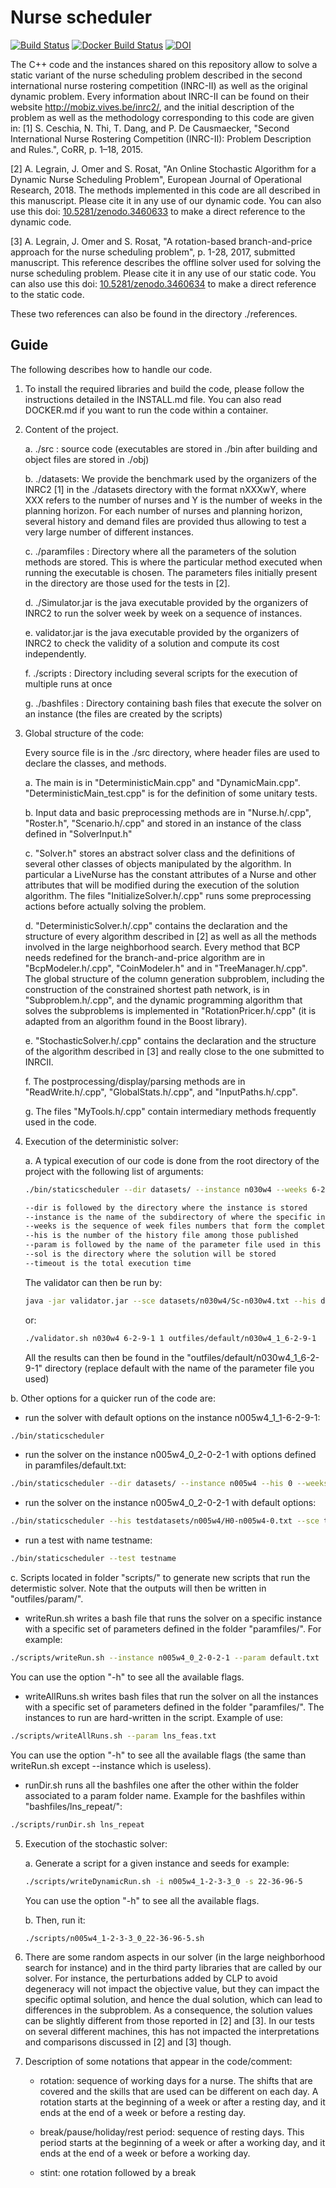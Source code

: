 # Nurse scheduler

[![Build Status](https://travis-ci.org/legraina/NurseScheduler.svg?branch=master)](https://travis-ci.org/legraina/NurseScheduler)
[![Docker Build Status](https://img.shields.io/docker/build/legraina/nurse-scheduler.svg)](https://hub.docker.com/r/legraina/nurse-scheduler/)
[![DOI](https://zenodo.org/badge/150300357.svg)](https://zenodo.org/badge/latestdoi/150300357)


The C++ code and the instances shared on this repository allow to solve a static variant of the nurse scheduling problem described in the second international nurse rostering competition (INRC-II) as well as the original dynamic problem.
Every information about INRC-II can be found on their website http://mobiz.vives.be/inrc2/, and the initial description of the problem as well as the methodology corresponding to this code are given in:
[1] S. Ceschia, N. Thi, T. Dang, and P. De Causmaecker, "Second International Nurse Rostering Competition (INRC-II): Problem Description and Rules.", CoRR, p. 1–18, 2015.

[2] A. Legrain, J. Omer and S. Rosat, "An Online Stochastic Algorithm for a Dynamic Nurse Scheduling Problem", European Journal of Operational Research, 2018. The methods implemented in this code are all described in this manuscript. Please cite it in any use of our dynamic code. You can also use this doi: [10.5281/zenodo.3460633](https://doi.org/10.5281/zenodo.3460633) to make a direct reference to the dynamic code.

[3] A. Legrain, J. Omer and S. Rosat, "A rotation-based branch-and-price approach for the nurse scheduling problem", p. 1-28, 2017, submitted manuscript. This reference describes the offline solver used for solving the nurse scheduling problem. Please cite it in any use of our static code. You can also use this doi: [10.5281/zenodo.3460634](https://doi.org/10.5281/zenodo.3460634) to make a direct reference to the static code.

These two references can also be found in the directory ./references.

Guide
------------------

The following describes how to handle our code.

1. To install the required libraries and build the code, please follow the instructions detailed in the INSTALL.md file. You can also read DOCKER.md if you want to run the code within a container.

2. Content of the project.

	a. ./src : source code (executables are stored in ./bin after building and object files are stored in ./obj)

	b. ./datasets: We provide the benchmark used by the organizers of the INRC2 [1] in the ./datasets directory with the format nXXXwY, where XXX refers to the number of nurses and Y is the number of weeks in the planning horizon. For each number of nurses and planning horizon, several history and demand files are provided thus allowing to test a very large number of different instances.

	c. ./paramfiles : Directory where all the parameters of the solution methods are stored. This is where the particular method executed when running the executable is chosen. The parameters files initially present in the directory are those used for the tests in [2].

	d. ./Simulator.jar is the java executable provided by the organizers of INRC2 to run the solver week by week on a sequence of instances.

	e. validator.jar is the java executable provided by the organizers of INRC2 to check the validity of a solution and compute its cost independently.

	f. ./scripts : Directory including several scripts for the execution of multiple runs at once

	g. ./bashfiles : Directory containing bash files that execute the solver on an instance (the files are created by the scripts)

3. Global structure of the code:

	Every source file is in the ./src directory, where header files are used to declare the classes, and methods.

	a. The main is in "DeterministicMain.cpp" and "DynamicMain.cpp". "DeterministicMain_test.cpp" is for the definition of some unitary tests.

	b. Input data and basic preprocessing methods are in "Nurse.h/.cpp", "Roster.h", "Scenario.h/.cpp" and stored in an instance of the class defined in "SolverInput.h"

	c. "Solver.h" stores an abstract solver class and the definitions of several other classes of objects manipulated by the algorithm. In particular a LiveNurse has the constant attributes of a Nurse and other attributes that will be modified during the execution of the solution algorithm. The files "InitializeSolver.h/.cpp" runs some preprocessing actions before actually solving the problem.

	d. "DeterministicSolver.h/.cpp" contains the declaration and the structure of every algorithm described in [2] as well as all the methods involved in the large neighborhood search. Every method that BCP needs redefined for the branch-and-price algorithm are in "BcpModeler.h/.cpp", "CoinModeler.h" and in "TreeManager.h/.cpp". The global structure of the column generation subproblem, including the construction of the constrained shortest path network, is in "Subproblem.h/.cpp", and the dynamic programming algorithm that solves the subproblems is implemented in "RotationPricer.h/.cpp" (it is adapted from an algorithm found in the Boost library).

	e. "StochasticSolver.h/.cpp" contains the declaration and the structure of the algorithm described in [3] and really close to the one submitted to INRCII.

	f. The postprocessing/display/parsing methods are in "ReadWrite.h/.cpp", "GlobalStats.h/.cpp", and "InputPaths.h/.cpp".

	g. The files "MyTools.h/.cpp" contain intermediary methods frequently used in the code.

4. Execution of the deterministic solver:

	a. A typical execution of our code is done from the root directory of the project with the following list of arguments:

	```bash
	./bin/staticscheduler --dir datasets/ --instance n030w4 --weeks 6-2-9-1 --his 1 --param paramfiles/default.txt --sol outfiles/default/n030w4_1_6-2-9-1 --timeout 780

	--dir is followed by the directory where the instance is stored
	--instance is the name of the subdirectory of where the specific instance is stored
	--weeks is the sequence of week files numbers that form the complete horizon
	--his is the number of the history file among those published
	--param is followed by the name of the parameter file used in this run
	--sol is the directory where the solution will be stored
	--timeout is the total execution time
	```

	The validator can then be run by:
	```bash
	java -jar validator.jar --sce datasets/n030w4/Sc-n030w4.txt --his datasets/n030w4/H0-n030w4-1.txt --weeks datasets/n030w4/WD-n030w4-6.txt datasets/n030w4/WD-n030w4-2.txt datasets/n030w4/WD-n030w4-9.txt datasets/n030w4/WD-n030w4-1.txt --sols outfiles/default/n030w4_1_6-2-9-1/sol-week0.txt outfiles/default/n030w4_1_6-2-9-1/sol-week1.txt outfiles/default/n030w4_1_6-2-9-1/sol-week2.txt outfiles/default/n030w4_1_6-2-9-1/sol-week3.txt > outfiles/default/n030w4_1_6-2-9-1/validator.txt
	```
	or:
	```bash
	./validator.sh n030w4 6-2-9-1 1 outfiles/default/n030w4_1_6-2-9-1
	```

	All the results can then be found in the "outfiles/default/n030w4_1_6-2-9-1" directory (replace default with the name of the parameter file you used)

  b. Other options for a quicker run of the code are:
  
   - run the solver with default options on the instance n005w4_1_1-6-2-9-1:
   ````bash
   ./bin/staticscheduler
   ````
	
   - run the solver on the instance n005w4_0_2-0-2-1 with options defined in paramfiles/default.txt:
   ```bash
   ./bin/staticscheduler --dir datasets/ --instance n005w4 --his 0 --weeks 2-0-2-1 --param paramfiles/default.txt
   ```
	
   - run the solver on the instance n005w4_0_2-0-2-1 with default options:
   ```bash
   ./bin/staticscheduler --his testdatasets/n005w4/H0-n005w4-0.txt --sce testdatasets/n005w4/Sc-n005w4.txt --week testdatasets/n005w4/WD-n005w4-2.txt  --week testdatasets/n005w4/WD-n005w4-0.txt --week testdatasets/n005w4/WD-n005w4-2.txt --week testdatasets/n005w4/WD-n005w4-1.txt
   ```
	
   - run a test with name testname:
   ```bash
   ./bin/staticscheduler --test testname
   ```

  c. Scripts located in folder "scripts/" to generate new scripts that run the determistic solver. Note that the outputs will then be written in "outfiles/param/".

   - writeRun.sh writes a bash file that runs the solver on a specific instance with a specific set of parameters defined in the folder "paramfiles/". For example:
   ````bash
   ./scripts/writeRun.sh --instance n005w4_0_2-0-2-1 --param default.txt
   ````
   You can use the option "-h" to see all the available flags.
   
   - writeAllRuns.sh writes bash files that run the solver on all the instances with a specific set of parameters defined in the folder "paramfiles/". The instances to run are hard-written in the script. Example of use:
   ````bash
   ./scripts/writeAllRuns.sh --param lns_feas.txt
   ````
   You can use the option "-h" to see all the available flags (the same than writeRun.sh except --instance which is useless).
   
   - runDir.sh runs all the bashfiles one after the other within the folder associated to a param folder name. Example for the bashfiles within "bashfiles/lns_repeat/":
   ````bash
   ./scripts/runDir.sh lns_repeat
   ````

5. Execution of the stochastic solver:

	a. Generate a script for a given instance and seeds for example:
	````bash
	./scripts/writeDynamicRun.sh -i n005w4_1-2-3-3_0 -s 22-36-96-5
	````
	You can use the option "-h" to see all the available flags.

	b. Then, run it:
	````bash
	./scripts/n005w4_1-2-3-3_0_22-36-96-5.sh
	````

6. There are some random aspects in our solver (in the large neighborhood search for instance) and in the third party libraries that are called by our solver. For instance, the perturbations added by CLP to avoid degeneracy will not impact the objective value, but they can impact the specific optimal solution, and hence the dual solution, which can lead to differences in the subproblem. As a consequence, the solution values can be slightly different from those reported in [2] and [3]. In our tests on several different machines, this has not impacted the interpretations and comparisons discussed in [2] and [3] though.

7. Description of some notations that appear in the code/comment:

	- rotation: sequence of working days for a nurse. The shifts that are covered and the skills that are used can be different on each day. A rotation starts at the beginning of a week or after a resting day, and it ends at the end of a week or before a resting day.

	- break/pause/holiday/rest period: sequence of resting days. This period starts at the beginning of a week or after a working day, and it ends at the end of a week or before a working day.

	- stint: one rotation followed by a break
